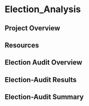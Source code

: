 # Election_Analysis

## Project Overview

## Resources 

## Election Audit Overview

## Election-Audit Results 

## Election-Audit Summary 
